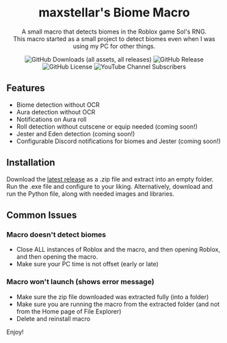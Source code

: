 <div align="center" style="text-align: center;">
<h1>maxstellar's Biome Macro</h1>
<p> A small macro that detects biomes in the Roblox game Sol's RNG.<br>This macro started as a small project to detect biomes even when I was using my PC for other things.</p>

![GitHub Downloads (all assets, all releases)](https://img.shields.io/github/downloads/maxstellar/maxstellar-Biome-Macro/total)
![GitHub Release](https://img.shields.io/github/v/release/maxstellar/maxstellar-Biome-Macro)
![GitHub License](https://img.shields.io/github/license/maxstellar/maxstellar-Biome-Macro)
![YouTube Channel Subscribers](https://img.shields.io/youtube/channel/subscribers/UCHYyaxe5AMHKvr0mQCVq_lA)
</div>

## Features
- Biome detection without OCR
- Aura detection without OCR
- Notifications on Aura roll
- Roll detection without cutscene or equip needed (coming soon!)
- Jester and Eden detection (coming soon!)
- Configurable Discord notifications for biomes and Jester (coming soon!)

## Installation
Download the [latest release](https://github.com/maxstellar/maxstellar-Biome-Macro/releases/latest) as a .zip file and extract into an empty folder.
Run the .exe file and configure to your liking.
Alternatively, download and run the Python file, along with needed images and libraries.

## Common Issues
### Macro doesn't detect biomes
- Close ALL instances of Roblox and the macro, and then opening Roblox, and then opening the macro.
- Make sure your PC time is not offset (early or late)

### Macro won't launch (shows error message)
- Make sure the zip file downloaded was extracted fully (into a folder)
- Make sure you are running the macro from the extracted folder (and not from the Home page of File Explorer)
- Delete and reinstall macro

Enjoy!
